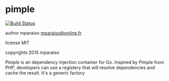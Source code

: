 # pimple

[![Build Status](https://travis-ci.org/interactiv/pimple.svg?branch=master)](https://travis-ci.org/interactiv/pimple)

author mparaiso <mparaiso@online.fr>

license MIT

copyrights 2015 mparaiso

Pimple is an dependency injection container for Go. Inspired by Pimple from PHP, developers can use a registery that will resolve dependencies and cache the result. It's a generic factory


